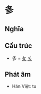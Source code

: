 # 㣊

## Nghĩa

## Cấu trúc
* 㣊 = [夂](夂.md) [彡](彡.md)

## Phát âm

* Hán Việt: tu

<script>window.HANZI_FIELD='㣊';</script>